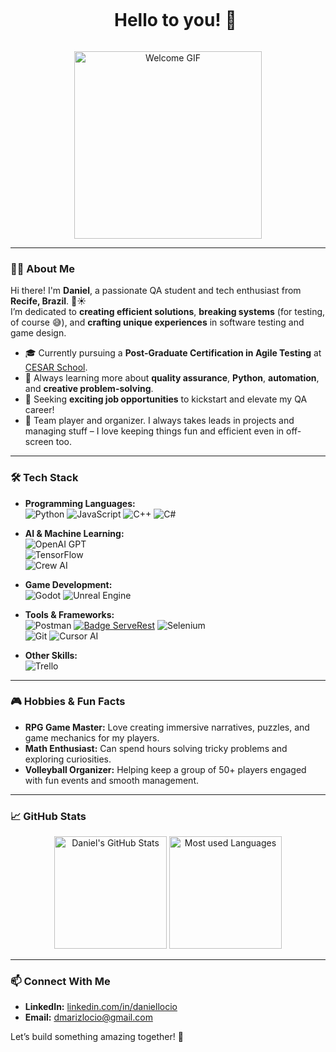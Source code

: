 <div id="user-content-toc">
  <ul align="center">
    <summary><h1 style="display: inline-block">Hello to you! 👋</h1></summary>
  </ul>
</div>

<p align="center">
  <img src="https://media.giphy.com/media/3o7aCTfyhYawdOXcFW/giphy.gif" alt="Welcome GIF" width="300"/>
</p>

---

### 🧑‍💻 About Me

Hi there! I'm **Daniel**, a passionate QA student and tech enthusiast from **Recife, Brazil**. 🌴☀️  
I’m dedicated to **creating efficient solutions**, **breaking systems** (for testing, of course 😅), and **crafting unique experiences** in software testing and game design.  

- 🎓 Currently pursuing a **Post-Graduate Certification in Agile Testing** at [CESAR School](https://www.cesar.school/).  
- 🌱 Always learning more about **quality assurance**, **Python**, **automation**, and **creative problem-solving**.  
- 🔭 Seeking **exciting job opportunities** to kickstart and elevate my QA career!  
- 🏐 Team player and organizer. I always takes leads in projects and managing stuff – I love keeping things fun and efficient even in off-screen too.


---

### 🛠️ Tech Stack

- **Programming Languages:**  
  ![Python](https://img.shields.io/badge/Python-3776AB?style=for-the-badge&logo=python&logoColor=white) ![JavaScript](https://img.shields.io/badge/JavaScript-F7DF1E?style=for-the-badge&logo=javascript&logoColor=black) ![C++](https://img.shields.io/badge/C++-00599C?style=for-the-badge&logo=cplusplus&logoColor=white) ![C#](https://img.shields.io/badge/C%23-239120?style=for-the-badge&logo=csharp&logoColor=white)
  
- **AI & Machine Learning:**  
  ![OpenAI GPT](https://img.shields.io/badge/OpenAI_GPT-412991?style=for-the-badge&logo=openai&logoColor=white)  
  ![TensorFlow](https://img.shields.io/badge/TensorFlow-FF6F00?style=for-the-badge&logo=tensorflow&logoColor=white)  
  ![Crew AI](https://img.shields.io/badge/Crew%20AI-FF5733?style=for-the-badge&logo=data:image/svg+xml;base64,BASE64_ENCODED_SVG)

- **Game Development:**  
  ![Godot](https://img.shields.io/badge/Godot-478CBF?style=for-the-badge&logo=godot-engine&logoColor=white) ![Unreal Engine](https://img.shields.io/badge/Unreal-0E1128?style=for-the-badge&logo=unreal-engine&logoColor=white)  

- **Tools & Frameworks:**  
  ![Postman](https://img.shields.io/badge/Postman-FF6C37?style=for-the-badge&logo=postman&logoColor=white)
  [![Badge ServeRest](https://img.shields.io/badge/API-ServeRest-green)](https://github.com/ServeRest/ServeRest/)
  ![Selenium](https://img.shields.io/badge/Selenium-43B02A?style=for-the-badge&logo=selenium&logoColor=white)  
  ![Git](https://img.shields.io/badge/Git-F05032?style=for-the-badge&logo=git&logoColor=white)
  ![Cursor AI](https://img.shields.io/badge/Cursor%20AI-FFD700?style=for-the-badge&logo=cursor&logoColor=black)

- **Other Skills:**  
  ![Trello](https://img.shields.io/badge/Trello-0052CC?style=for-the-badge&logo=trello&logoColor=white) 
---

### 🎮 Hobbies & Fun Facts

- **RPG Game Master:** Love creating immersive narratives, puzzles, and game mechanics for my players.  
- **Math Enthusiast:** Can spend hours solving tricky problems and exploring curiosities.  
- **Volleyball Organizer:** Helping keep a group of 50+ players engaged with fun events and smooth management.  

---

### 📈 GitHub Stats

<p align="center">
  <img src="https://github-readme-stats.vercel.app/api?username=DMariz&show_icons=true&theme=tokyonight" alt="Daniel's GitHub Stats" height="180"/>
  <img src="https://github-readme-stats.vercel.app/api/top-langs/?username=DMariz&layout=compact&theme=tokyonight" alt="Most used Languages" height="180"/>
</p>

---

### 📫 Connect With Me

- **LinkedIn:** [linkedin.com/in/daniellocio](https://www.linkedin.com/in/daniellocio/) 
- **Email:** [dmarizlocio@gmail.com](mailto:dmarizlocoi@gmail.com)  

Let’s build something amazing together! 🚀
